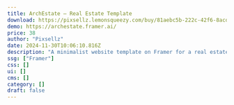 ```yaml
---
title: ArchEstate — Real Estate Template
download: https://pixsellz.lemonsqueezy.com/buy/81aebc5b-222c-42f6-8acd-279b5e2026bd?aff=YGGpO5
demo: https://archestate.framer.ai/
price: 38
author: "Pixsellz"
date: 2024-11-30T10:06:10.816Z
description: "A minimalist website template on Framer for a real estate company."
ssg: ["Framer"]
css: []
ui: []
cms: []
category: []
draft: false
---
```

